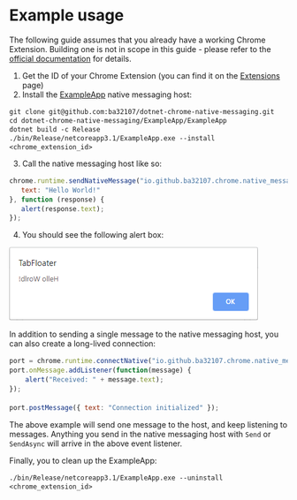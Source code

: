 # Example usage

The following guide assumes that you already have a working Chrome Extension. Building one is not in scope in this guide - please refer to the [official documentation](https://developer.chrome.com/extensions/getstarted) for details.

 1. Get the ID of your Chrome Extension (you can find it on the [Extensions](chrome://extensions/) page)
 1. Install the [ExampleApp](https://github.com/ba32107/dotnet-chrome-native-messaging/tree/master/ExampleApp) native messaging host:
```Shell
git clone git@github.com:ba32107/dotnet-chrome-native-messaging.git
cd dotnet-chrome-native-messaging/ExampleApp/ExampleApp
dotnet build -c Release
./bin/Release/netcoreapp3.1/ExampleApp.exe --install <chrome_extension_id>
```
 3. Call the native messaging host like so:
 ```Javascript
chrome.runtime.sendNativeMessage("io.github.ba32107.chrome.native_messaging.example_app", {
    text: "Hello World!"
}, function (response) {
    alert(response.text);
});
 ```
 4. You should see the following alert box:
 
 ![example alert box](https://raw.githubusercontent.com/ba32107/dotnet-chrome-native-messaging/example_readme/docs/alert.png)

In addition to sending a single message to the native messaging host, you can also create a long-lived connection:
```Javascript
port = chrome.runtime.connectNative("io.github.ba32107.chrome.native_messaging.example_app");
port.onMessage.addListener(function(message) {
    alert("Received: " + message.text);
});

port.postMessage({ text: "Connection initialized" });
```
The above example will send one message to the host, and keep listening to messages. Anything you send in the native messaging host with `Send` or `SendAsync` will arrive in the above event listener.

Finally, you to clean up the ExampleApp:
```Shell
./bin/Release/netcoreapp3.1/ExampleApp.exe --uninstall <chrome_extension_id>
```